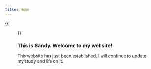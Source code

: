 ```yaml
---
title: Home
---
```


{{<figure src="/images/sandy.jpg" title="I am swimming in the ocean of knowledge." width="300">}}

### This is Sandy. Welcome to my website!
 This website has just been established, I will continue to update my study and life on it.